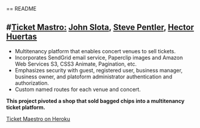 == README

#[Ticket Mastro:](https://sleepy-caverns-70728.herokuapp.com/)
**[John Slota](https://github.com/slotaj), [Steve Pentler](https://github.com/stevepentler), [Hector Huertas](https://github.com/hectorhuertas)**
--- 
  - Multitenancy platform that enables concert venues to sell tickets.
  - Incorporates SendGrid email service, Paperclip images and Amazon Web Services S3, CSS3 Animate, Pagination, etc.
  - Emphasizes security with guest, registered user, business manager, business owner, and platoform administrator authentication and authorization.
  - Custom named routes for each venue and concert.
  
**This project pivoted a shop that sold bagged chips into a multitenancy ticket platform.**
  
 [Ticket Maestro on Heroku](https://sleepy-caverns-70728.herokuapp.com/)



